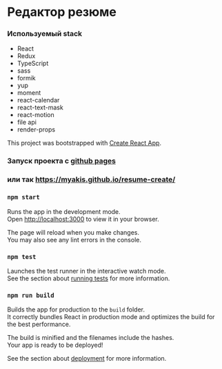 # Редактор резюме

### Используемый stack

- React
- Redux
- TypeScript
- sass
- formik
- yup
- moment
- react-calendar
- react-text-mask
- react-motion
- file api
- render-props



This project was bootstrapped with [Create React App](https://github.com/facebook/create-react-app).

### Запуск проекта с  [github pages](https://myakis.github.io/resume-create/)

###  или так https://myakis.github.io/resume-create/

### `npm start`

Runs the app in the development mode.\
Open [http://localhost:3000](http://localhost:3000) to view it in your browser.

The page will reload when you make changes.\
You may also see any lint errors in the console.

### `npm test`

Launches the test runner in the interactive watch mode.\
See the section about [running tests](https://facebook.github.io/create-react-app/docs/running-tests) for more information.

### `npm run build`

Builds the app for production to the `build` folder.\
It correctly bundles React in production mode and optimizes the build for the best performance.

The build is minified and the filenames include the hashes.\
Your app is ready to be deployed!

See the section about [deployment](https://facebook.github.io/create-react-app/docs/deployment) for more information.

